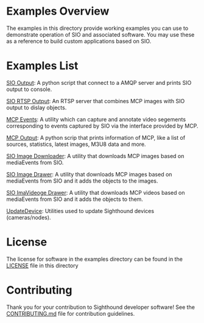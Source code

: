 # Examples Overview

The examples in this directory provide working examples you can use to demonstrate
operation of SIO and associated software.  You may use these as a reference to
build custom applications based on SIO.

# Examples List

[SIO Output](SIOOutput): A python script that connect to a AMQP server and prints SIO output to console.

[SIO RTSP Output](SIORtspOutput): An RTSP server that combines MCP images with SIO output to dislay objects.

[MCP Events](MCPEvents): A utility which can capture and annotate video segements corresponding
to events captured by SIO via the interface provided by MCP.

[MCP Output](MCPOutput): A python scrip that prints information of MCP, like a list of sources, statistics, latest images, M3U8 data
and more.

[SIO Image Downloader](SIOImageDownloader): A utility that downloads MCP images based on mediaEvents from SIO.

[SIO Image Drawer](SIOImageDownloader): A utility that downloads MCP images based on mediaEvents from SIO and it adds the objects to the images.


[SIO ImaVideoge Drawer](SIOImageDownloader): A utility that downloads MCP videos based on mediaEvents from SIO and it adds the objects to them.


[UpdateDevice](UpdateDevice): Utilities used to update Sighthound devices (cameras/nodes).

# License

The license for software in the examples directory can be found in the [LICENSE](LICENSE)
file in this directory

# Contributing

Thank you for your contribution to Sighthound developer software!  See the [CONTRIBUTING.md](CONTRIBUTING.md)
file for contribution guidelines.
